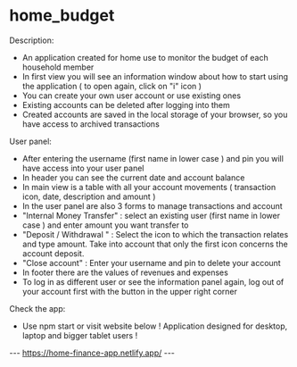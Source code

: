# home_budget

Description:

- An application created for home use to monitor the budget of each household member
- In first view you will see an information window about how to start using the application ( to open again, click on "i" icon )
- You can create your own user account or use existing ones
- Existing accounts can be deleted after logging into them
- Created accounts are saved in the local storage of your browser, so you have access to archived transactions

User panel:

- After entering the username (first name in lower case ) and pin you will have access into your user panel
- In header you can see the current date and account balance 
- In main view is a table with all your account movements ( transaction icon, date, description and amount )
- In the user panel are also 3 forms to manage transactions and account
- "Internal Money Transfer" : select an existing user (first name in lower case ) and enter amount you want transfer to
- "Deposit / Withdrawal " : Select the icon to which the transaction relates and type amount. Take into account that only the first icon concerns the account deposit. 
- "Close account" : Enter your username and pin to delete your account
- In footer there are the values of revenues and expenses
- To log in as different user or see the information panel again, log out of your account first with the button in the upper right corner

Check the app:

- Use npm start or visit website below
! Application designed for desktop, laptop and bigger tablet users !



---  https://home-finance-app.netlify.app/  ---